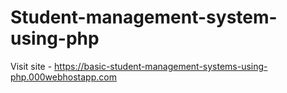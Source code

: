 # Student-management-system-using-php
Visit site - https://basic-student-management-systems-using-php.000webhostapp.com
